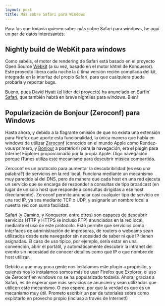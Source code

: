 ```yaml
---
layout: post
title: Más sobre Safari para Windows
---
```


Para los que todavia quieren saber más sobre Safari para windows, he aquí un par de datos interesantes:

## Nightly build de WebKit para windows
Como sabéis, el motor de rendering de Safari está basado en el proyecto Open Source [Webkit](http://webkit.org) (a su vez, basado en el motor khtml de Konqueror). Este proyecto libera cada noche la última versión recién compilada del kit, integrada en la interfaz del propio Safari, para que cualquiera pueda probarla y reportar bugs.

Bueno, pues David Hyatt (el líder del proyecto) ha anunciado en [Surfin' Safari](http://webkit.org/blog), que también habrá en breve nightlies para windows. Bien! 


## Popularización de Bonjour (Zeroconf) para Windows

Hasta ahora, y debido a la flagrante omisión de que no exista una extensión para Firefox que aporte esta funcionalidad, la única manera que había en windows de utilizar [Zeroconf](http://zeroconf.org) (conocido en el mundo Apple como Rendez-vous primero, y [Bonjour](http://apple.com/bonjout) a posteriori) para la navegación, era el plugin para Internet Explorer proporcionado por la propia Apple. Digo navegación porque iTunes utiliza este mecanismo para descubrir música compartida.

Zeroconf es un protocolo para aumentar la descubribilidad (es eso una palabra?) de servicios en la red local. Funciona mediante un mecanismo muy parecido al del DNS, pero de manera que cada host en una red ejecuta un servicio que se encarga de responder a consultas de tipo broadcast (en lugar de un solo host que responde a consultas dirigidas a ese host directamente). Zeroconf permite anunciar casi cualquier tipo de servicio en una red IP, ya sea mediante TCP o UDP, y asignarle un nombre local a nuestra red con suma facilidad.

Safari (y Camino, y Konqueror, entre otros) son capaces de descubrir servicios HTTP y HTTPS (e incluso FTP) anunciados en la red local, mediante el uso de este protocolo. Esto permite que servicios como interfaces de administración de impresoras, de routers o webcams sean utilizados desde este navegador sin necesidad de saber ni qué IP tienen asignadas. El caso de uso típico, por ejemplo, sería estar en una convención, abrir el portátil, y automáticamente descubrir la intranet del evento sin necesidad de conocer detalles como qué IP o que nombre de host utilizar.

Debido a que muy poca gente nos instalamos este plugin a propósito, y quienes nos lo instalamos somos más de usar Firefox que Explorer, el uso de Zeroconf en windows no se ha popularizado todavía. Ahora, gracias a Safari, es de esperar que más servicios se anuncien y sean utilizados que utilicen este mecanismo. O eso espero, por que la verdad es que es un mecanismo muy útil. Prometo escribir un par de tutoriales sobre como explotarlo en provecho propio (incluso a través de Internet!)
